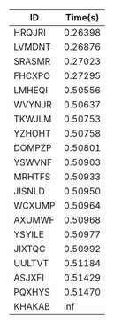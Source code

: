 |ID|Time(s)|
|-|-|
|HRQJRI|0.26398|
|LVMDNT|0.26876|
|SRASMR|0.27023|
|FHCXPO|0.27295|
|LMHEQI|0.50556|
|WVYNJR|0.50637|
|TKWJLM|0.50753|
|YZHOHT|0.50758|
|DOMPZP|0.50801|
|YSWVNF|0.50903|
|MRHTFS|0.50933|
|JISNLD|0.50950|
|WCXUMP|0.50964|
|AXUMWF|0.50968|
|YSYILE|0.50977|
|JIXTQC|0.50992|
|UULTVT|0.51184|
|ASJXFI|0.51429|
|PQXHYS|0.51470|
|KHAKAB|inf|
